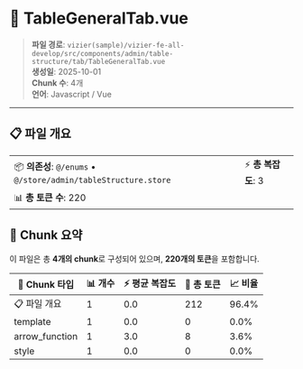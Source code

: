 # 📄 TableGeneralTab.vue

> **파일 경로**: `vizier(sample)/vizier-fe-all-develop/src/components/admin/table-structure/tab/TableGeneralTab.vue`  
> **생성일**: 2025-10-01  
> **Chunk 수**: 4개  
> **언어**: Javascript / Vue
---





## 📋 파일 개요

| | |
|--|--|
| 📦 **의존성**: `@/enums` • `@/store/admin/tableStructure.store` | ⚡ **총 복잡도**: 3 |
| 📊 **총 토큰 수**: 220 |  |






## 🧩 Chunk 요약

이 파일은 총 **4개의 chunk**로 구성되어 있으며, **220개의 토큰**을 포함합니다.

| 🧩 Chunk 타입 | 📊 개수 | ⚡ 평균 복잡도 | 📝 총 토큰 | 📈 비율 |
|---------------|--------|-------------|----------|--------|
| 📋 파일 개요 | 1 | 0.0 | 212 | 96.4% |
| template | 1 | 0.0 | 0 | 0.0% |
| arrow_function | 1 | 3.0 | 8 | 3.6% |
| style | 1 | 0.0 | 0 | 0.0% |

